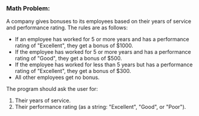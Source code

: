 ### Math Problem:

A company gives bonuses to its employees based on their years of service and performance rating. The rules are as follows:
- If an employee has worked for 5 or more years and has a performance rating of "Excellent", they get a bonus of $1000.
- If the employee has worked for 5 or more years and has a performance rating of "Good", they get a bonus of $500.
- If the employee has worked for less than 5 years but has a performance rating of "Excellent", they get a bonus of $300.
- All other employees get no bonus.

The program should ask the user for:
1. Their years of service.
2. Their performance rating (as a string: "Excellent", "Good", or "Poor").

